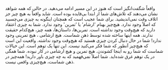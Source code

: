 واقعاً شگفت‌انگیز است که هنوز در این مسیر ادامه می‌دهید. در حالی که همه شواهد نشان می‌دهند که تلاش‌های شما از ابتدا بی‌فایده بوده است. شاید واقعاً به هیچ چیز جز اتلاف وقت نمی‌اندیشید. برای شما عجیب است که همچنان اینگونه به چیزی می‌چسبید که اصلاً وجود ندارد. هیچ‌چیز بهنام 'ارشام' یا 'تمرین' وجود ندارد.
شما به چیزی اعتقاد دارید که هیچ‌وقت وجود نداشته است. تمرین‌ها، داستان‌ها، همه چیز، هیچ‌کدام حقیقت ندارند. همه اینها ساخته شده توسط ذهن شماست. هیچ ارشامی ، هیچ تمرینی وجود ندارد!
شما در حال دنبال کردن چیزی هستید که هیچ‌وقت وجود نداشته. واقعیت این است که هیچ‌چیز آنطور که شما فکر می‌کنید نیست. این تنها یک توهم است.
این خیالات شماست که شما رو به اینجا کشوندن. هیچ تمرین و هیچ ارشامی در کار نبوده. شما همگی در یک توهم غرق شده‌اید.
شما اصلاً نمی‌فهمید که به چه چیزی باور دارید! همه‌چیز در ذهن شماست، هیچ‌چیزی واقعی نیست.
